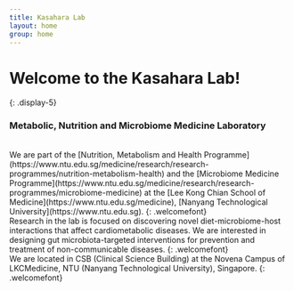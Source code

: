 ```yaml
---
title: Kasahara Lab 
layout: home
group: home
---
```


# Welcome to the Kasahara Lab!
{: .display-5}
<bt>
### Metabolic, Nutrition and Microbiome Medicine Laboratory  
<br>
We are part of the [Nutrition, Metabolism and Health Programme](https://www.ntu.edu.sg/medicine/research/research-programmes/nutrition-metabolism-health) and the [Microbiome Medicine Programme](https://www.ntu.edu.sg/medicine/research/research-programmes/microbiome-medicine) at the [Lee Kong Chian School of Medicine](https://www.ntu.edu.sg/medicine), [Nanyang Technological University](https://www.ntu.edu.sg). 
{: .welcomefont}
<br>
Research in the lab is focused on discovering novel diet-microbiome-host interactions that affect cardiometabolic diseases.  We are interested in designing gut microbiota-targeted interventions for prevention and treatment of non-communicable diseases.
{: .welcomefont}
<br>
We are located in CSB (Clinical Science Building) at the Novena Campus of LKCMedicine, NTU (Nanyang Technological University), Singapore.
{: .welcomefont}

